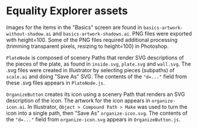 Equality Explorer assets
================

Images for the items in the "Basics" screen are found in `basics-artwork-without-shadow.ai` and
`basics-artwork-shadows.ai`. PNG files were exported with height=100. Some of the PNG files required
additional processing (trimming transparent pixels, resizing to height=100) in Photoshop.

`PlateNode` is composed of scenery Paths that render SVG descriptions of the pieces of the plate, as found
in `inside.svg`, `plate.svg` and `wall.svg`. The .svg files were created in Illustrator by selecting pieces (subpaths) 
of `scale.ai` and doing "Save As" SVG. The contents of the `"d=..."` field from these .svg files appears in `PlateNode.js`.

`OrganizeButton` creates its icon using a scenery Path that renders an SVG description of the icon. The artwork
for the icon appears in `organize-icon.ai`. In Illustrator, `Object > Compound Path > Make` was used to turn the icon
into a single path, then "Save As" `organize-icon.svg`. The contents of the `"d=..."` field from `organize-icon.svg` 
appears in `OrganizeButton.js`.
